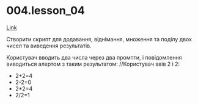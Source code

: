# 004.lesson_04

[Link](https://witnesstime.github.io/FrontEndPro_Kolesnikov_HWs/004.lesson_04/index.html)

Створити скрипт для додавання, віднімання, множення та поділу двох чисел та виведення результатів.

Користувач вводить два числа через два промпти, і повідомлення виводиться алертом з таким результатом:
//Користувач ввів 2 і 2:
* 2+2=4
* 2-2=0
* 2*2=4
* 2/2=1